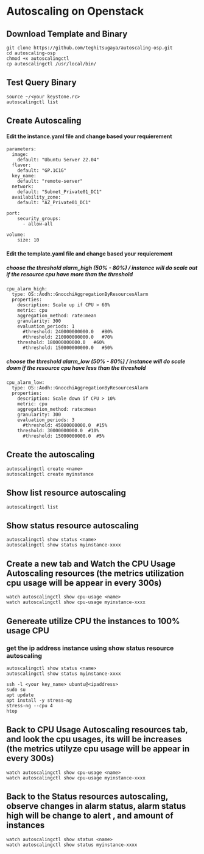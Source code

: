 # Autoscaling on Openstack
  ## Download Template and Binary
    git clone https://github.com/teghitsugaya/autoscaling-osp.git
    cd autoscaling-osp
    chmod +x autoscalingctl
    cp autoscalingctl /usr/local/bin/

  ## Test Query Binary
    source ~/<your keystone.rc>
    autoscalingctl list

  ## Create Autoscaling
  #### Edit the instance.yaml file and change based your requierement
    parameters:
      image:
        default: "Ubuntu Server 22.04"
      flavor:
        default: "GP.1C1G"
      key_name:
        default: "remote-server"
      network:
        default: "Subnet_Private01_DC1"
      availability_zone:
        default: "AZ_Private01_DC1"
    
    port:
        security_groups:
          - allow-all
          
    volume:
        size: 10

  #### Edit the template.yaml file and change based your requierement
  ##### choose the threshold alarm_high (50% - 80%) / instance will do scale out if the resource cpu have more than the threshold
    cpu_alarm_high:
      type: OS::Aodh::GnocchiAggregationByResourcesAlarm
      properties:
        description: Scale up if CPU > 60%
        metric: cpu
        aggregation_method: rate:mean
        granularity: 300
        evaluation_periods: 1 
          #threshold: 240000000000.0   #80%
          #threshold: 210000000000.0   #70%
        threshold: 180000000000.0   #60%
          #threshold: 150000000000.0   #50%
          
   ##### choose the threshold alarm_low (50% - 80%) / instance will do scale down if the resource cpu have less than the threshold
    cpu_alarm_low:
      type: OS::Aodh::GnocchiAggregationByResourcesAlarm
      properties:
        description: Scale down if CPU > 10%
        metric: cpu
        aggregation_method: rate:mean
        granularity: 300
        evaluation_periods: 3
          #threshold: 45000000000.0  #15%
        threshold: 30000000000.0  #10%
          #threshold: 15000000000.0  #5%

   ## Create the autoscaling
    autoscalingctl create <name>
    autoscalingctl create myinstance
      
   ## Show list resource autoscaling
    autoscalingctl list
      
   ## Show status resource autoscaling
    autoscalingctl show status <name>
    autoscalingctl show status myinstance-xxxx

   ## Create a new tab and Watch the CPU Usage Autoscaling resources (the metrics utilization cpu usage will be appear in every 300s)
    watch autoscalingctl show cpu-usage <name>
    watch autoscalingctl show cpu-usage myinstance-xxxx 
        
   ## Genereate utilize CPU the instances to 100% usage CPU 
   ### get the ip address instance using show status resource autoscaling
    autoscalingctl show status <name>
    autoscalingctl show status myinstance-xxxx
    
    ssh -l <your key_name> ubuntu@<ipaddress>
    sudo su
    apt update
    apt install -y stress-ng
    stress-ng --cpu 4
    htop
      
   ## Back to CPU Usage Autoscaling resources tab, and look the cpu usages, its will be increases (the metrics utilyze cpu usage will be appear in every 300s)
    watch autoscalingctl show cpu-usage <name>
    watch autoscalingctl show cpu-usage myinstance-xxxx
      
   ## Back to the Status resources autoscaling, observe changes in alarm status, alarm status high will be change to alert , and amount of instances
    watch autoscalingctl show status <name>
    watch autoscalingctl show status myinstance-xxxx
